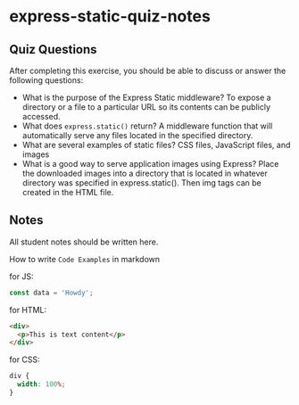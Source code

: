 # express-static-quiz-notes

## Quiz Questions

After completing this exercise, you should be able to discuss or answer the following questions:

- What is the purpose of the Express Static middleware?
  To expose a directory or a file to a particular URL so its contents can be publicly accessed.
- What does `express.static()` return?
  A middleware function that will automatically serve any files located in the specified directory.
- What are several examples of static files?
  CSS files, JavaScript files, and images
- What is a good way to serve application images using Express?
  Place the downloaded images into a directory that is located in whatever directory was specified in express.static(). Then img tags can be created in the HTML file.

## Notes

All student notes should be written here.

How to write `Code Examples` in markdown

for JS:

```javascript
const data = 'Howdy';
```

for HTML:

```html
<div>
  <p>This is text content</p>
</div>
```

for CSS:

```css
div {
  width: 100%;
}
```
